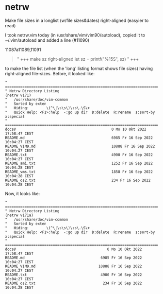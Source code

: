 # netrw
Make file sizes in a longlist (w/file sizes&amp;dates) right-aligned (easyier to read)

I took netrw.vim today (in /usr/share/vim/vim90/autoload), copied it to ~/.vim/autoload and added a line (#11090)

11087a11089,11091
> " +++ make sz right-aligned
>     let sz   = printf("%15S", sz)
> " +++
    
to make the file list (when the 'long' listing format shows file sizes) having right-aligned file-sizes. Before, it looked like:

    " ============================================================================
    " Netrw Directory Listing                                        (netrw v171)
    "   /usr/share/doc/vim-common
    "   Sorted by exten
    "   Hiding:        \(^\|\s\s\)\zs\.\S\+
    "   Quick Help: <F1>:help  -:go up dir  D:delete  R:rename  s:sort-by  x:special
    " ==============================================================================
    docs@                                            0 Mo 10 Okt 2022 17:58:47 CEST
    README.md                                        6985 Fr 16 Sep 2022 10:04:27 CEST
    README_VIM9.md                                   10888 Fr 16 Sep 2022 10:04:27 CEST
    README.txt                                       4900 Fr 16 Sep 2022 10:04:27 CEST
    README_ami.txt                                   1252 Fr 16 Sep 2022 10:04:28 CEST
    README_vms.txt                                   1858 Fr 16 Sep 2022 10:04:28 CEST
    README_os2.txt                                   234 Fr 16 Sep 2022 10:04:28 CEST

Now, it looks like:

    " ============================================================================
    " Netrw Directory Listing                                        (netrw v171a)
    "   /usr/share/doc/vim-common
    "   Sorted by exten
    "   Hiding:        \(^\|\s\s\)\zs\.\S\+
    "   Quick Help: <F1>:help  -:go up dir  D:delete  R:rename  s:sort-by  x:special
    " ==============================================================================
    docs@                                          0 Mo 10 Okt 2022 17:58:47 CEST
    README.md                                   6985 Fr 16 Sep 2022 10:04:27 CEST
    README_VIM9.md                             10888 Fr 16 Sep 2022 10:04:27 CEST
    README.txt                                  4900 Fr 16 Sep 2022 10:04:27 CEST
    README_os2.txt                               234 Fr 16 Sep 2022 10:04:28 CEST
